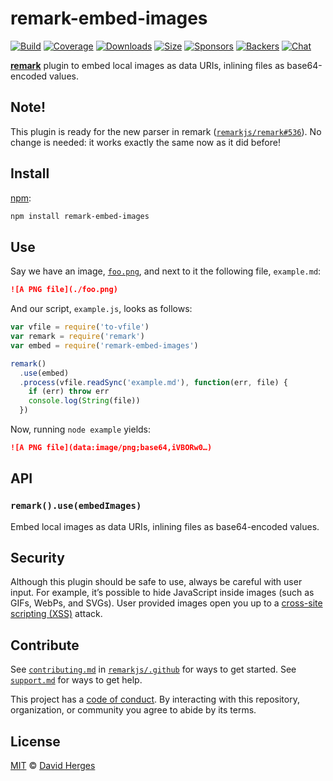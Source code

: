 # remark-embed-images

[![Build][build-badge]][build]
[![Coverage][coverage-badge]][coverage]
[![Downloads][downloads-badge]][downloads]
[![Size][size-badge]][size]
[![Sponsors][sponsors-badge]][collective]
[![Backers][backers-badge]][collective]
[![Chat][chat-badge]][chat]

[**remark**][remark] plugin to embed local images as data URIs, inlining files
as base64-encoded values.

## Note!

This plugin is ready for the new parser in remark
([`remarkjs/remark#536`](https://github.com/remarkjs/remark/pull/536)).
No change is needed: it works exactly the same now as it did before!

## Install

[npm][]:

```sh
npm install remark-embed-images
```

## Use

Say we have an image, [`foo.png`][foo.png], and next to it the following file,
`example.md`:

```markdown
![A PNG file](./foo.png)
```

And our script, `example.js`, looks as follows:

```js
var vfile = require('to-vfile')
var remark = require('remark')
var embed = require('remark-embed-images')

remark()
  .use(embed)
  .process(vfile.readSync('example.md'), function(err, file) {
    if (err) throw err
    console.log(String(file))
  })
```

Now, running `node example` yields:

```markdown
![A PNG file](data:image/png;base64,iVBORw0…)
```

## API

### `remark().use(embedImages)`

Embed local images as data URIs, inlining files as base64-encoded values.

## Security

Although this plugin should be safe to use, always be careful with user input.
For example, it’s possible to hide JavaScript inside images (such as GIFs,
WebPs, and SVGs).
User provided images open you up to a [cross-site scripting (XSS)][xss] attack.

## Contribute

See [`contributing.md`][contributing] in [`remarkjs/.github`][health] for ways
to get started.
See [`support.md`][support] for ways to get help.

This project has a [code of conduct][coc].
By interacting with this repository, organization, or community you agree to
abide by its terms.

## License

[MIT][license] © [David Herges][author]

<!-- Definitions -->

[build-badge]: https://img.shields.io/travis/remarkjs/remark-embed-images/main.svg

[build]: https://travis-ci.org/remarkjs/remark-embed-images

[coverage-badge]: https://img.shields.io/codecov/c/github/remarkjs/remark-embed-images.svg

[coverage]: https://codecov.io/github/remarkjs/remark-embed-images

[downloads-badge]: https://img.shields.io/npm/dm/remark-embed-images.svg

[downloads]: https://www.npmjs.com/package/remark-embed-images

[size-badge]: https://img.shields.io/bundlephobia/minzip/remark-embed-images.svg

[size]: https://bundlephobia.com/result?p=remark-embed-images

[sponsors-badge]: https://opencollective.com/unified/sponsors/badge.svg

[backers-badge]: https://opencollective.com/unified/backers/badge.svg

[collective]: https://opencollective.com/unified

[chat-badge]: https://img.shields.io/badge/chat-discussions-success.svg

[chat]: https://github.com/remarkjs/remark/discussions

[npm]: https://docs.npmjs.com/cli/install

[health]: https://github.com/remarkjs/.github

[contributing]: https://github.com/remarkjs/.github/blob/HEAD/contributing.md

[support]: https://github.com/remarkjs/.github/blob/HEAD/support.md

[coc]: https://github.com/remarkjs/.github/blob/HEAD/code-of-conduct.md

[license]: license

[author]: https://spektrakel.de

[remark]: https://github.com/remarkjs/remark

[foo.png]: test/fixtures/foo.png

[xss]: https://en.wikipedia.org/wiki/Cross-site_scripting
